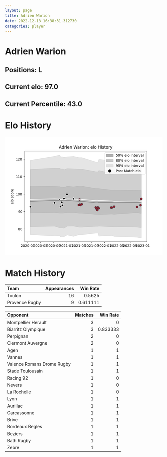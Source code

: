 ```yaml
---  
layout: page  
title: Adrien Warion  
date: 2022-12-18 16:38:31.312730  
categories: player  
---
```

# Adrien Warion

## Positions: L

## Current elo: 97.0

## Current Percentile: 43.0

# Elo History


![elo history](history_AdrienWarion.png)
# Match History


| Team           |   Appearances |   Win Rate |
|:---------------|--------------:|-----------:|
| Toulon         |            16 |   0.5625   |
| Provence Rugby |             9 |   0.611111 |

| Opponent                   |   Matches |   Win Rate |
|:---------------------------|----------:|-----------:|
| Montpellier Herault        |         3 |   0        |
| Biarritz Olympique         |         3 |   0.833333 |
| Perpignan                  |         2 |   0        |
| Clermont Auvergne          |         2 |   0        |
| Agen                       |         1 |   1        |
| Vannes                     |         1 |   1        |
| Valence Romans Drome Rugby |         1 |   1        |
| Stade Toulousain           |         1 |   1        |
| Racing 92                  |         1 |   0        |
| Nevers                     |         1 |   0        |
| La Rochelle                |         1 |   0        |
| Lyon                       |         1 |   1        |
| Aurillac                   |         1 |   1        |
| Carcassonne                |         1 |   1        |
| Brive                      |         1 |   1        |
| Bordeaux Begles            |         1 |   1        |
| Beziers                    |         1 |   1        |
| Bath Rugby                 |         1 |   1        |
| Zebre                      |         1 |   1        |